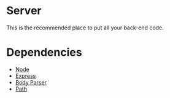 # Server
This is the recommended place to put all your back-end code. 

# Dependencies
- [Node](https://nodejs.org/en/docs/)
- [Express](https://www.npmjs.com/package/express)
- [Body Parser](https://www.npmjs.com/package/body-parser)
- [Path](https://nodejs.org/docs/latest/api/path.html)
